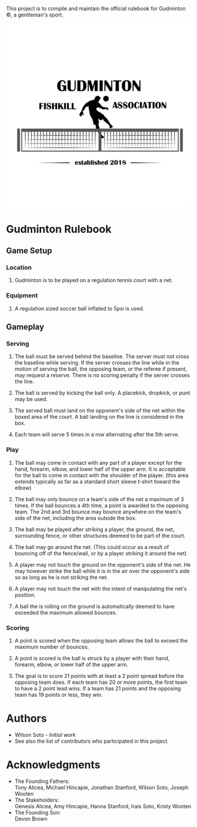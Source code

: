 This project is to compile and maintain the official rulebook for Gudminton ©, a gentleman's sport.

![Gudminton Fiskill Association](/images/gudminton_logo.JPG "Gudminton Fiskill Association")

# Gudminton Rulebook

## Game Setup

### Location
1. Gudminton is to be played on a regulation tennis court with a net.

### Equipment
1. A regulation sized soccer ball inflated to 5psi is used.

## Gameplay

### Serving

1. The ball must be served behind the baseline. The server must not cross the baseline while serving. If the server crosses the line while in the motion of serving the ball, the opposing team, or the referee if present, may request a reserve. There is no scoring penalty if the server crosses the line.

2. The ball is served by kicking the ball only. A placekick, dropkick, or punt may be used.

3. The served ball must land on the opponent's side of the net within the boxed area of the court. A ball landing on the line is considered in the box.

4. Each team will serve 5 times in a row alternating after the 5th serve.

### Play

1. The ball may come in contact with any part of a player except for the hand, forearm, elbow, and lower half of the upper arm. It is acceptable for the ball to come in contact with the shoulder of the player. (this area extends typically as far as a standard short sleeve t-shirt toward the elbow)

2. The ball may only bounce on a team's side of the net a maximum of 3 times. If the ball bounces a 4th time, a point is awarded to the opposing team. The 2nd and 3rd bounce may bounce anywhere on the team's side of the net, including the area outside the box.

3. The ball may be played after striking a player, the ground, the net, surrounding fence, or other structures deemed to be part of the court.

4. The ball may go around the net. (This could occur as a result of bouncing off of the fence/wall, or by a player striking it around the net)

5. A player may not touch the ground on the opponent's side of the net. He may however strike the ball while it is in the air over the opponent's side so as long as he is not striking the net.

5. A player may not touch the net with the intent of manipulating the net's position.

6. A ball the is rolling on the ground is automatically deemed to have exceeded the maximum allowed bounces.

### Scoring

1. A point is scored when the opposing team allows the ball to exceed the maximum number of bounces.

2. A point is scored is the ball is struck by a player with their hand, forearm, elbow, or lower half of the upper arm.

3. The goal is to score 21 points with at least a 2 point spread before the opposing team does. If each team has 20 or more points, the first team to have a 2 point lead wins. If a team has 21 points and the opposing team has 19 points or less, they win.

# Authors
- Wilson Soto - *Initial work*
- See also the list of contributors who participated in this project.

# Acknowledgments
- The Founding Fathers:
 \
  Tony Alicea, Michael Hincapie, Jonathan Stanford, Wilson Soto, Joseph Wooten
- The Stakeholders:
 \
  Genesis Alicea, Amy Hincapie, Hanna Stanford, Irais Soto, Kristy Wooten
- The Founding Son:
 \
  Devon Brown
